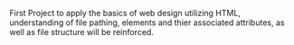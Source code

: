First Project to apply the basics of web design utilizing HTML, understanding of file pathing, elements and thier associated attributes, as well as file structure will be reinforced.